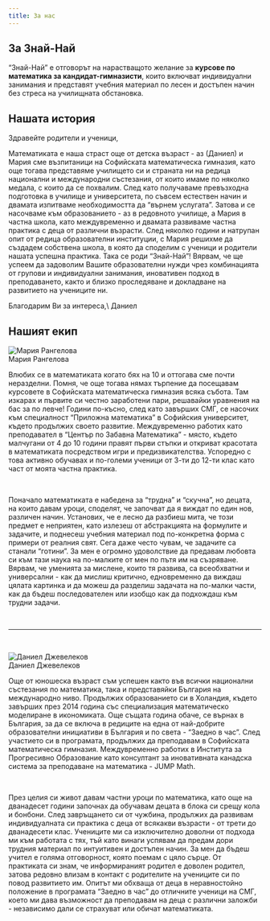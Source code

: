 ```yaml
---
title: За нас
---
```


## За Знай-Най

“Знай-Най” e отговорът на нарастващото желание за **курсове по математика за кандидат-гимназисти**, които включват индивидуални занимания и представят учебния материал по лесен и достъпен начин без стреса на училищната обстановка.

## Нашата история

Здравейте родители и ученици,

Математиката е наша страст още от детска възраст - аз (Даниел) и Мария сме възпитаници на Софийската математическа гимназия, като още тогава представяме училището си и страната ни на редица национални и международни състезания, от които имаме по няколко медала, с които да се похвалим. След като получаваме превъзходна подготовка в училище и университета, по съвсем естествен начин и двамата изпитваме необходимостта да “върнем услугата”. Затова и се насочваме към образованието - аз в редовното училище, а Мария в частна школа, като междувременно и двамата развиваме частна практика с деца от различни възрасти. След няколко години и натрупан опит от редица образователни институции, с Мария решихме да създадем собствена школа, в която да споделим с ученици и родители нашата успешна практика. Така се роди “Знай-Най”! Вярвам, че ще успеем да задоволим Вашите образователни нужди чрез комбинацията от групови и индивидуални занимания, иновативeн подход в преподаването, както и близко проследяване и докладване на развитието на учениците ни.

Благодарим Ви за интереса,\\
Даниел

## Нашият екип

<div class="team-member">
  <p class="photo left">
    <img src="{{ "/assets/images/mims.png" }}" alt="Мария Рангелова">
    <br>
    Мария Рангелова
  </p>

  Влюбих се в математиката когато бях на 10 и оттогава сме почти неразделни. Помня, че още тогава нямах търпение да посещавам курсовете в Софийската математическа гимназия всяка събота. Там изкарах и първите си честно заработени пари, решавайки уравнения на бас за по левче! Години по-късно, след като завърших СМГ, се насочих към специалност “Приложна математика” в Софийския университет, където продължих своето развитие. Междувременно работих като преподавател в “Център по Забавна Математика” - място, където малчугани от 4 до 10 години правят първи стъпки и откриват красотата в математиката посредством игри и предизвикателства. Успоредно с това активно обучавах и по-големи ученици от 3-ти до 12-ти клас като част от моята частна практика.

  <br>

  Поначало математиката е набедена за “трудна” и “скучна”, но децата, на които давам уроци, споделят, че започват да я виждат по един нов, различен начин.  Установих, че е лесно да разбиеш мита, че този предмет е неприятен, като излезеш от абстракцията на формулите и задачите, и поднесеш учебния материал под по-конкретна форма с примери от реалния свят. Сега даже често чувам, че задачите са станали “готини”. За мен е огромно удоволствие да предавам любовта си към тази наука на по-малките от мен по пътя им на съзряване. Вярвам, че уменията за мислене, които тя развива, са всеобхватни и универсални - как да мислиш критично, едновременно да виждаш цялата картинка и да можеш да разделиш задачата на по-малки части, как да бъдеш последователен или изобщо как да подхождаш към трудни задачи.
</div>

<br>
<hr>
<br>

<div class="team-member">
  <p class="photo right">
    <img src="{{ "/assets/images/dani.png" }}" alt="Даниел Джевелеков">
    <br>
    Даниел Джевелеков
  </p>

  Още от юношеска възраст съм успешен както във всички национални състезания по математика, така и представяйки България на международно ниво. Продължих образованието си в Холандия, където завърших през 2014 година със специализация математическо моделиране в икономиката. Още същата година обаче, се върнах в България, за да се включа в редиците на една от най-добрите образователни инициативи в България и по света - “Заедно в час”. След участието си в програмата, продължих да преподавам в Софийската математическа гимназия. Междувременно работих в Института за Прогресивно Образование като консултант за иновативната канадска система за преподаване на математика - JUMP Math.

  <br>

  През целия си живот давам частни уроци по математика, като още на дванадесет години започнах да обучавам децата в блока си срещу кола и бонбони. След завръщането си от чужбина, продължих да развивам индивидуалната си практика с деца от всякакви възрасти - от трети до дванадесети клас. Учениците ми са изключително доволни от подхода ми към работата с тях, тъй като винаги успявам да предам дори трудния материал по интуитивен и достъпен начин. За мен да бъдеш учител е голяма отговорност, която поемам с цяло сърце. От практиката си знам, че информираният родител е доволен родител, затова редовно влизам в контакт с родителите на учениците си по повод развитието им. Опитът ми обхваща от деца в неравностойно положение в програмата “Заедно в час” до отличните ученици на СМГ, което ми дава възможност да преподавам на деца с различни заложби - независимо дали се страхуват или обичат математиката.
</div>
